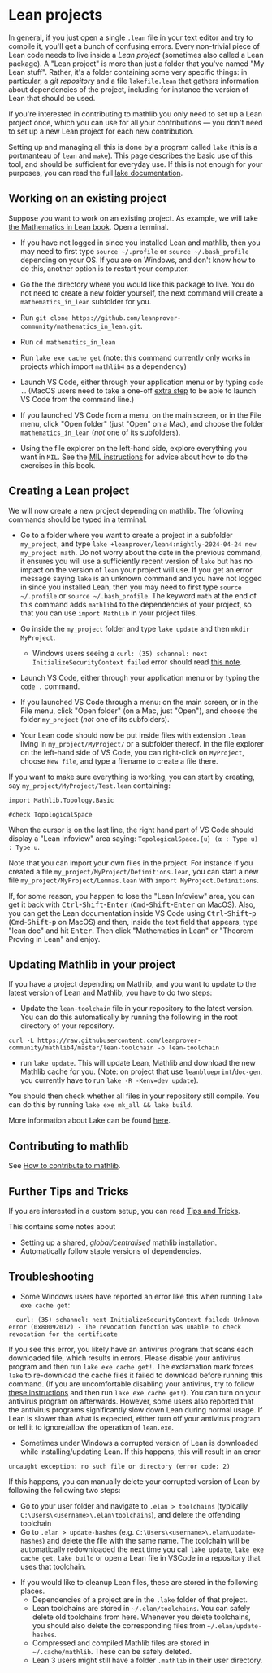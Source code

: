 # Lean projects

In general, if you just open a single `.lean` file in your text editor
and try to compile it, you'll get a bunch of confusing errors.
Every non-trivial piece of Lean code needs to live inside a *Lean project*
(sometimes also called a Lean package).
A "Lean project" is more than just a folder that you've named "My Lean stuff".
Rather, it's a folder containing some very specific things:
in particular, a *git repository* and a file
`lakefile.lean` that gathers information about dependencies of the
project, including for instance the version of Lean that should be used.

If you're interested in contributing to mathlib you only need to set up
a Lean project once, which you can use for all your contributions —
you don't need to set up a new Lean project for each new contribution.

Setting up and managing all this is done by a program called `lake` (this is
a portmanteau of `lean` and `make`).
This page describes the basic use of this tool, and should be sufficient
for everyday use.
If this is not enough for your purposes, you can read the
full [lake documentation](https://github.com/leanprover/lean4/blob/master/src/lake/README.md).

## Working on an existing project

Suppose you want to work on an existing project. As example, we will take
[the Mathematics in Lean book](https://github.com/leanprover-community/mathematics_in_lean).
Open a terminal.

* If you have not logged in since you installed Lean and mathlib, then
  you may need to first type `source ~/.profile` or
  `source ~/.bash_profile` depending on your OS.
  If you are on Windows, and don't know how to do this, another option is to restart your computer.

* Go the the directory where you would like this package to live. You do not need to create a new folder yourself, the next command will create a `mathematics_in_lean` subfolder for you.

* Run `git clone https://github.com/leanprover-community/mathematics_in_lean.git`.

* Run `cd mathematics_in_lean`

* Run `lake exe cache get` (note: this command currently only works in projects which import `mathlib4` as a dependency)

* Launch VS Code, either through your application menu or by typing
  `code .`. (MacOS users need to take a one-off
  [extra step](https://code.visualstudio.com/docs/setup/mac#_launching-from-the-command-line)
   to be able to launch VS Code from the command line.)

* If you launched VS Code from a menu, on the main screen, or in the File menu,
  click "Open folder" (just "Open" on a Mac), and choose the folder
  `mathematics_in_lean` (*not* one of its subfolders).

* Using the file explorer on the left-hand side, explore everything you
  want in `MIL`.
  See the [MIL instructions](https://github.com/leanprover-community/mathematics_in_lean/blob/master/README.md)
  for advice about how to do the exercises in this book.

## Creating a Lean project

We will now create a new project depending on mathlib. The following
commands should be typed in a terminal.

* Go to a folder where you want to create a project in a subfolder
  `my_project`, and type `lake +leanprover/lean4:nightly-2024-04-24 new my_project math`. Do not worry about the date in the previous command, it ensures you will use a sufficiently recent version of `lake` but has no impact on the version of `lean` your project will use. If you get an
  error message saying `lake` is an unknown command and
  you have not logged in since you installed Lean, then
  you may need to first type `source ~/.profile` or `source ~/.bash_profile`.
The keyword `math` at the end of this command adds `mathlib4` to the dependencies of your project, so that you can use `import Mathlib` in your project files.

* Go inside the `my_project` folder and type `lake update` and then `mkdir MyProject`.
  * Windows users seeing a `curl: (35) schannel: next InitializeSecurityContext failed` error should read [this note](#troubleshooting).

* Launch VS Code, either through your application menu or by typing
  the `code .` command.

* If you launched VS Code through a menu: on the main screen, or in the
  File menu, click "Open folder" (on a Mac, just "Open"), and
  choose the folder `my_project` (*not* one of its subfolders).

* Your Lean code should now be put inside files with extension `.lean`
  living in `my_project/MyProject/` or a subfolder thereof. In the file explorer
  on the left-hand side of VS Code, you can right-click on `MyProject`, choose
  `New file`, and type a filename to create a file there.

If you want to make sure everything is working, you can start by
creating, say `my_project/MyProject/Test.lean` containing:
```lean
import Mathlib.Topology.Basic

#check TopologicalSpace
```
When the cursor is on the last line, the right hand part of VS Code
should display a "Lean Infoview" area saying:
`TopologicalSpace.{u} (α : Type u) : Type u`.

Note that you can import your own files in the project. For instance if you created a
file `my_project/MyProject/Definitions.lean`, you can start a new file
`my_project/MyProject/Lemmas.lean` with `import MyProject.Definitions`.

If, for some reason, you happen to lose the "Lean Infoview" area, you
can get it back with <kbd>Ctrl</kbd>-<kbd>Shift</kbd>-<kbd>Enter</kbd>
(<kbd>Cmd</kbd>-<kbd>Shift</kbd>-<kbd>Enter</kbd> on MacOS).
Also, you can get the Lean documentation inside VS Code using
<kbd>Ctrl</kbd>-<kbd>Shift</kbd>-<kbd>p</kbd>
(<kbd>Cmd</kbd>-<kbd>Shift</kbd>-<kbd>p</kbd> on MacOS) and then,
inside the text field that appears, type "lean doc" and hit <kbd>Enter</kbd>.
Then click "Mathematics in Lean" or "Theorem Proving in Lean" and enjoy.

## Updating Mathlib in your project

If you have a project depending on Mathlib, and you want to update to the latest version of Lean and Mathlib, you have to do two steps:
* Update the `lean-toolchain` file in your repository to the latest version. You can do this automatically by running the following in the root directory of your repository.
```
curl -L https://raw.githubusercontent.com/leanprover-community/mathlib4/master/lean-toolchain -o lean-toolchain
```
* run `lake update`. This will update Lean, Mathlib and download the new Mathlib cache for you. (Note: on project that use `leanblueprint`/`doc-gen`, you currently have to run `lake -R -Kenv=dev update`).

You should then check whether all files in your repository still compile.
You can do this by running `lake exe mk_all && lake build`.

More information about Lake can be found [here](https://github.com/leanprover/lean4/tree/master/src/lake).

## Contributing to mathlib

See [How to contribute to mathlib](https://leanprover-community.github.io/contribute/index.html).

## Further Tips and Tricks

If you are interested in a custom setup,
you can read [Tips and Tricks](tricks.html).

This contains some notes about
* Setting up a shared, *global/centralised* mathlib installation.
* Automatically follow stable versions of dependencies.

## Troubleshooting

* Some Windows users have reported an error like this when running `lake exe cache get`:

```
  curl: (35) schannel: next InitializeSecurityContext failed: Unknown error (0x80092012) - The revocation function was unable to check revocation for the certificate
```

If you see this error, you likely have an antivirus program that scans each downloaded file, which results in errors.
Please disable your antivirus program and then run `lake exe cache get!`.
The exclamation mark forces `lake` to re-download the cache files it failed to download before running this command.
(If you are uncomfortable disabling your antivirus, try to follow [these instructions](https://leanprover.zulipchat.com/#narrow/stream/287929-mathlib4/topic/lake.20exe.20cache.20get.20errors/near/389019448)
and then run `lake exe cache get!`).
You can turn on your antivirus program on afterwards.
However, some users also reported that the antivirus programs significantly slow down Lean during normal usage.
If Lean is slower than what is expected, either turn off your antivirus program or tell it to ignore/allow the operation of `lean.exe`.

* Sometimes under Windows a corrupted version of Lean is downloaded while installing/updating Lean. If this happens, this will result in an error
```
uncaught exception: no such file or directory (error code: 2)
```
If this happens, you can manually delete your corrupted version of Lean by following the following two steps:
  - Go to your user folder and navigate to `.elan > toolchains` (typically `C:\Users\<username>\.elan\toolchains`), and delete the offending toolchain
  - Go to `.elan > update-hashes` (e.g. `C:\Users\<username>\.elan\update-hashes`) and delete the file with the same name.
The toolchain will be automatically redownloaded the next time you call `lake update`, `lake exe cache get`, `lake build` or open a Lean file in VSCode in a repository that uses that toolchain.

* If you would like to cleanup Lean files, these are stored in the following places.
  - Dependencies of a project are in the `.lake` folder of that project.
  - Lean toolchains are stored in `~/.elan/toolchains`. You can safely delete old toolchains from here. Whenever you delete toolchains, you should also delete the corresponding files from `~/.elan/update-hashes`.
  - Compressed and compiled Mathlib files are stored in `~/.cache/mathlib`. These can be safely deleted.
  - Lean 3 users might still have a folder `.mathlib` in their user directory.

